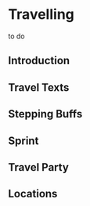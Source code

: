 # Travelling
to do

## Introduction

## Travel Texts

## Stepping Buffs

## Sprint

## Travel Party

## Locations


